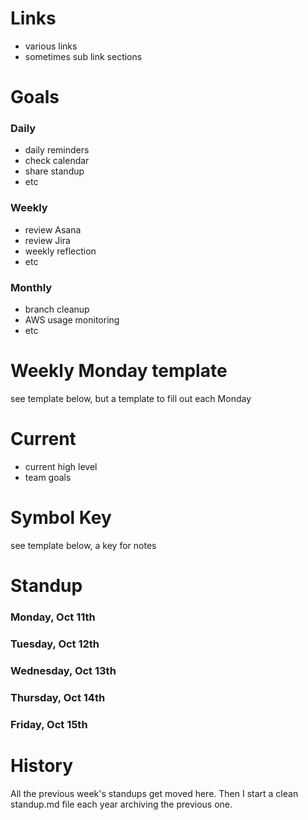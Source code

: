 # Links

* various links
* sometimes sub link sections

# Goals

### Daily

* daily reminders
* check calendar
* share standup
* etc

### Weekly

* review Asana
* review Jira
* weekly reflection
* etc

### Monthly

* branch cleanup
* AWS usage monitoring
* etc

# Weekly Monday template
see template below, but a template to fill out each Monday

# Current

* current high level
* team goals

# Symbol Key
see template below, a key for notes

# Standup

### Monday, Oct 11th

### Tuesday, Oct 12th

### Wednesday, Oct 13th

### Thursday, Oct 14th

### Friday, Oct 15th

# History
All the previous week's standups get moved here. Then I start a clean standup.md file each year archiving the previous one.
